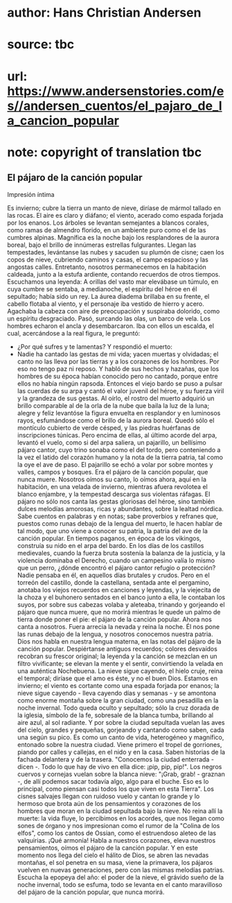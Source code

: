 # author: Hans Christian Andersen
# source: tbc
# url: https://www.andersenstories.com/es//andersen_cuentos/el_pajaro_de_la_cancion_popular
# note: copyright of translation tbc

## El pájaro de la canción popular 

Impresión íntima

Es invierno; cubre la tierra un manto de nieve, diríase de mármol
tallado en las rocas. El aire es claro y diáfano; el viento, acerado
como espada forjada por los enanos. Los árboles se levantan semejantes a
blancos corales, como ramas de almendro florido, en un ambiente puro
como el de las cumbres alpinas. Magnífica es la noche bajo los
resplandores de la aurora boreal, bajo el brillo de innúmeras estrellas
fulgurantes.
Llegan las tempestades, levántanse las nubes y sacuden su plumón de
cisne; caen los copos de nieve, cubriendo caminos y casas, el campo
espacioso y las angostas calles. Entretanto, nosotros permanecemos en la
habitación caldeada, junto a la estufa ardiente, contando recuerdos de
otros tiempos. Escuchamos una leyenda:
A orillas del vasto mar elevábase un túmulo, en cuya cumbre se sentaba,
a medianoche, el espíritu del héroe en él sepultado; había sido un rey.
La áurea diadema brillaba en su frente, el cabello flotaba al viento, y
el personaje iba vestido de hierro y acero. Agachaba la cabeza con aire
de preocupación y suspiraba dolorido, como un espíritu desgraciado.
Pasó, surcando las olas, un barco de vela. Los hombres echaron el ancla
y desembarcaron. Iba con ellos un escalda, el cual, acercándose a la
real figura, le preguntó:
- ¿Por qué sufres y te lamentas?
Y respondió el muerto:
- Nadie ha cantado las gestas de mi vida; yacen muertas y olvidadas; el
canto no las lleva por las tierras y a los corazones de los hombres. Por
eso no tengo paz ni reposo.
Y habló de sus hechos y hazañas, que los hombres de su época habían
conocido pero no cantado, porque entre ellos no había ningún rapsoda.
Entonces el viejo bardo se puso a pulsar las cuerdas de su arpa y cantó
el valor juvenil del héroe, y su fuerza viril y la grandeza de sus
gestas. Al oírlo, el rostro del muerto adquirió un brillo comparable al
de la orla de la nube que baila la luz de la luna; alegre y feliz
levantóse la figura envuelta en resplandor y en luminosos rayos,
esfumándose como el brillo de la aurora boreal. Quedó sólo el montículo
cubierto de verde césped, y las piedras huérfanas de inscripciones
túnicas. Pero encima de ellas, al último acorde del arpa, levantó el
vuelo, como si del arpa saliera, un pajarillo, un bellísimo pájaro
cantor, cuyo trino sonaba como el del tordo, pero conteniendo a la vez
el latido del corazón humano y la nota de la tierra patria, tal como la
oye el ave de paso. El pajarillo se echó a volar por sobre montes y
valles, campos y bosques. Era el pájaro de la canción popular, que nunca
muere.
Nosotros oímos su canto, lo oímos ahora, aquí en la habitación, en una
velada de invierno, mientras afuera revolotea el blanco enjambre, y la
tempestad descarga sus violentas ráfagas. El pájaro no sólo nos canta
las gestas gloriosas del héroe, sino también dulces melodías amorosas,
ricas y abundantes, sobre la lealtad nórdica. Sabe cuentos en palabras y
en notas; sabe proverbios y refranes que, puestos como runas debajo de
la lengua del muerto, le hacen hablar de tal modo, que uno viene a
conocer su patria, la patria del ave de la canción popular.
En tiempos paganos, en época de los vikingos, construía su nido en el
arpa del bardo. En los días de los castillos medievales, cuando la
fuerza bruta sostenía la balanza de la justicia, y la violencia dominaba
el Derecho, cuando un campesino valía lo mismo que un perro, ¿dónde
encontró el pájaro cantor refugio o protección? Nadie pensaba en él, en
aquellos días brutales y crudos. Pero en el torreón del castillo, donde
la castellana, sentada ante el pergamino, anotaba los viejos recuerdos
en canciones y leyendas, y la viejecita de la choza y el buhonero
sentados en el banco junto a ella, le contaban los suyos, por sobre sus
cabezas volaba y aleteaba, trinando y gorjeando el pájaro que nunca
muere, que no morirá mientras le quede un palmo de tierra donde poner el
pie: el pájaro de la canción popular.
Ahora nos canta a nosotros. Fuera arrecia la nevada y reina la noche. Él
nos pone las runas debajo de la lengua, y nosotros conocemos nuestra
patria. Dios nos habla en nuestra lengua materna, en las notas del
pájaro de la canción popular. Despiértanse antiguos recuerdos; colores
desvaídos recobran su frescor original; la leyenda y la canción se
mezclan en un filtro vivificante; se elevan la mente y el sentir,
convirtiendo la velada en una auténtica Nochebuena. La nieve sigue
cayendo, el hielo cruje, reina el temporal; diríase que el amo es éste,
y no el buen Dios.
Estamos en invierno; el viento es cortante como una espada forjada por
enanos; la nieve sigue cayendo - lleva cayendo días y semanas - y se
amontona como enorme montaña sobre la gran ciudad, como una pesadilla en
la noche invernal. Todo queda oculto y sepultado; sólo la cruz dorada de
la iglesia, símbolo de la fe, sobresale de la blanca tumba, brillando al
aire azul, al sol radiante.
Y por sobre la ciudad sepultada vuelan las aves del cielo, grandes y
pequeñas, gorjeando y cantando como saben, cada una según su pico. Es
como un canto de vida, heterogéneo y magnífico, entonado sobre la
nuestra ciudad.
Viene primero el tropel de gorriones, piando por calles y callejas, en
el nido y en la casa. Saben historias de la fachada delantera y de la
trasera. "Conocemos la ciudad enterrada - dicen -. Todo lo que hay de
vivo en ella dice: ¡pip, pip, pip!".
Los negros cuervos y cornejas vuelan sobre la blanca nieve: "¡Grab,
grab! - graznan -, de allí podemos sacar todavía algo, algo para el
buche. Eso es lo principal, como piensan casi todos los que viven en
esta Tierra".
Los cisnes salvajes llegan con ruidoso vuelo y cantan lo grande y lo
hermoso que brota aún de los pensamientos y corazones de los hombres que
moran en la ciudad sepultada bajo la nieve.
No reina allí la muerte: la vida fluye, lo percibimos en los acordes,
que nos llegan como sones de órgano y nos impresionan como el rumor de
la "Colina de los elfos", como los cantos de Ossian, como el
estruendoso aleteo de las valquirias. ¡Qué armonía! Habla a nuestros
corazones, eleva nuestros pensamientos, oímos el pájaro de la canción
popular. Y en este momento nos llega del cielo el hálito de Dios, se
abren las nevadas montañas, el sol penetra en su masa, viene la
primavera, los pájaros vuelven en nuevas generaciones, pero con las
mismas melodías patrias. Escucha la epopeya del año: el poder de la
nieve, el grávido sueño de la noche invernal, todo se esfuma, todo se
levanta en el canto maravilloso del pájaro de la canción popular, que
nunca morirá.
